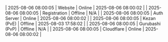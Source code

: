 | 2025-08-06 08:00:05 | Website | Online | 2025-08-06 08:00:02 |
| 2025-08-06 08:00:05 | Registration | Offline | N/A |
| 2025-08-06 08:00:05 | Auth Server | Online | 2025-08-06 08:00:02 |
| 2025-08-06 08:00:05 | Kezan (PvE) | Offline | 2025-08-03 17:58:02 |
| 2025-08-06 08:00:05 | Gurubashi (PvP) | Offline | N/A |
| 2025-08-06 08:00:05 | Cloudflare | Online | 2025-08-06 08:00:02 |
